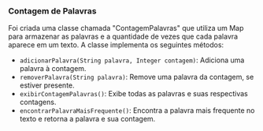 ### Contagem de Palavras

Foi criada uma classe chamada "ContagemPalavras" que utiliza um Map para armazenar as palavras e a quantidade de vezes que cada palavra aparece em um texto. A classe implementa os seguintes métodos:

- `adicionarPalavra(String palavra, Integer contagem)`: Adiciona uma palavra à contagem.
- `removerPalavra(String palavra)`: Remove uma palavra da contagem, se estiver presente.
- `exibirContagemPalavras()`: Exibe todas as palavras e suas respectivas contagens.
- `encontrarPalavraMaisFrequente()`: Encontra a palavra mais frequente no texto e retorna a palavra e sua contagem.
